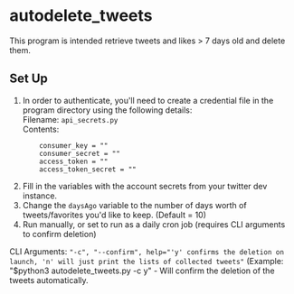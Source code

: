 # autodelete_tweets

This program is intended retrieve tweets and likes > 7 days old and delete them.

## Set Up

1. In order to authenticate, you'll need to create a credential file in the program directory using the following details:  
	Filename: `api_secrets.py`  
	Contents:  
	```
		consumer_key = ""  
		consumer_secret = ""  
		access_token = ""  
		access_token_secret = ""  
	```
2. Fill in the variables with the account secrets from your twitter dev instance.
3. Change the `daysAgo` variable to the number of days worth of tweets/favorites you'd like to keep. (Default = 10)
4. Run manually, or set to run as a daily cron job (requires CLI arguments to confirm deletion)

CLI Arguments: `"-c", "--confirm", help="'y' confirms the deletion on launch, 'n' will just print the lists of collected tweets"`
(Example: "$python3 autodelete_tweets.py -c y" - Will confirm the deletion of the tweets automatically.
